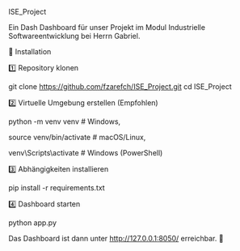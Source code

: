 ISE_Project

Ein Dash Dashboard für unser Projekt im Modul Industrielle Softwareentwicklung bei Herrn Gabriel.

🚀 Installation

1️⃣ Repository klonen

git clone https://github.com/fzarefch/ISE_Project.git
cd ISE_Project

2️⃣ Virtuelle Umgebung erstellen (Empfohlen)

python -m venv venv  # Windows,


source venv/bin/activate  # macOS/Linux,


venv\Scripts\activate  # Windows (PowerShell)

3️⃣ Abhängigkeiten installieren

pip install -r requirements.txt

4️⃣ Dashboard starten

python app.py

Das Dashboard ist dann unter http://127.0.0.1:8050/ erreichbar. 🎉


